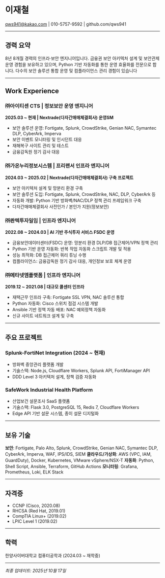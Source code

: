 # 이재철

qws941@kakao.com | 010-5757-9592 | github.com/qws941

---

## 경력 요약

8년 8개월 경력의 인프라·보안 엔지니어입니다. 금융권 보안 아키텍처 설계 및 보안관제 운영 경험을 보유하고 있으며, Python 기반 자동화를 통한 운영 효율화를 전문으로 합니다. 다수의 보안 솔루션 통합 운영 및 컴플라이언스 관리 경험이 있습니다

---

## Work Experience

### ㈜아이티센 CTS | 정보보안 운영 엔지니어
**2025.03 ~ 현재 | Nextrade(다자간매매체결회사) 운영SM**

- 보안 솔루션 운영: Fortigate, Splunk, CrowdStrike, Genian NAC, Symantec DLP, CyberArk, Imperva
- 보안 이벤트 모니터링 및 인시던트 대응
- 재해복구 사이트 관리 및 테스트
- 금융감독원 정기 감사 대응

### ㈜가온누리정보시스템 | 프리랜서 인프라 엔지니어
**2024.03 ~ 2025.02 | Nextrade(다자간매매체결회사) 구축 프로젝트**

- 보안 아키텍처 설계 및 망분리 환경 구축
- 보안 솔루션 도입: Fortigate, Splunk, CrowdStrike, NAC, DLP, CyberArk 등
- 자동화 개발: Python 기반 방화벽/NAC/DLP 정책 관리 프레임워크 구축
- 다자간매매체결회사 사전인가 / 본인가 지원(정보보안)

### ㈜콴텍투자일임 | 인프라 엔지니어
**2022.08 ~ 2024.03 | AI 기반 주식투자 서비스 FSDC 운영**

- 금융보안데이터센터(FSDC) 운영: 망분리 환경 DLP/DB 접근제어/VPN 정책 관리
- Python 기반 운영 자동화: 반복 작업 자동화 스크립트 개발 및 적용
- 성능 최적화: DB 접근제어 쿼리 튜닝 수행
- 컴플라이언스: 금융감독원 정기 감사 대응, 개인정보 보호 체계 운영

### ㈜메타넷엠플랫폼 | 인프라 엔지니어
**2019.12 ~ 2021.08 | 대규모 콜센터 인프라**

- 재택근무 인프라 구축: Fortigate SSL VPN, NAC 솔루션 통합
- Python 자동화: Cisco 스위치 점검 시스템 개발
- Ansible 기반 정책 자동 배포: NAC 예외정책 자동화
- 신규 사이트 네트워크 설계 및 구축

---

## 주요 프로젝트

### Splunk-FortiNet Integration (2024 ~ 현재)
- 방화벽 중앙관리 플랫폼 개발
- 기술스택: Node.js, Cloudflare Workers, Splunk API, FortiManager API
- DDD Level 3 아키텍처 설계, 정책 검증 자동화

### SafeWork Industrial Health Platform
- 산업보건 설문조사 SaaS 플랫폼
- 기술스택: Flask 3.0, PostgreSQL 15, Redis 7, Cloudflare Workers
- Edge API 기반 설문 시스템, 종이 설문 디지털화

---

## 보유 기술

**보안**: Fortigate, Palo Alto, Splunk, CrowdStrike, Genian NAC, Symantec DLP, CyberArk, Imperva, WAF, IPS/IDS, SIEM
**클라우드/가상화**: AWS (VPC, IAM, GuardDuty), Docker, Kubernetes, VMware vSphere/NSX-T
**자동화**: Python, Shell Script, Ansible, Terraform, GitHub Actions
**모니터링**: Grafana, Prometheus, Loki, ELK Stack

---

## 자격증

- CCNP (Cisco, 2020.08)
- RHCSA (Red Hat, 2019.01)
- CompTIA Linux+ (2019.02)
- LPIC Level 1 (2019.02)

---

## 학력

한양사이버대학교 컴퓨터공학과 (2024.03 ~ 재학중)

---

_최종 업데이트: 2025년 10월 17일_
